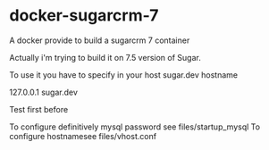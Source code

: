 # docker-sugarcrm-7
A docker provide to build a sugarcrm 7 container

Actually i'm trying to build it on 7.5 version of Sugar.


To use it you have to specify in your host sugar.dev hostname

127.0.0.1 sugar.dev

Test first before

To configure definitively mysql password see files/startup_mysql
To configure hostnamesee files/vhost.conf